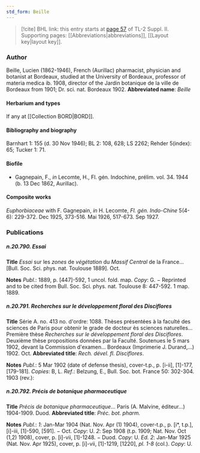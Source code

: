 ```yaml
---
std_form: Beille
---
```


> [!cite] BHL link: this entry starts at [page 57](https://www.biodiversitylibrary.org/page/33265254) of TL-2 Suppl. II.
> Supporting pages: [[Abbreviations|abbreviations]], [[Layout key|layout key]].

### Author

Beille, Lucien (1862-1946), French (Aurillac) pharmacist, physician and botanist at Bordeaux, studied at the University of Bordeaux, professor of materia medica ib. 1908, director of the Jardin botanique de la ville de Bordeaux from 1901; Dr. sci. nat. Bordeaux 1902. 
**Abbreviated name**: *Beille*

#### Herbarium and types

If any at [[Collection BORD|BORD]].

#### Bibliography and biography

Barnhart 1: 155 (d. 30 Nov 1946); BL 2: 108, 628; LS 2262; Rehder 5(index): 65; Tucker 1: 71.

#### Biofile

- Gagnepain, F., *in* Lecomte, H., Fl. gén. Indochine, prélim. vol. 34. 1944 (b. 13 Dec 1862, Aurillac).

#### Composite works

*Euphorbiaceae* with F. Gagnepain, *in* H. Lecomte, *Fl. gén. Indo-Chine* 5(4-6): 229-372. Dec 1925, 373-516. Mai 1926, 517-673. Sep 1927.

### Publications

##### n.20.790. Essai

**Title**
*Essai* sur les *zones* de *végétation* du *Massif Central* de la France... \[Bull. Soc. Sci. phys. nat. Toulouse 1889\]. Oct.

**Notes**
*Publ*.: 1889, p. \[447\]-592, 1 uncol. fold. map. *Copy*: G. − Reprinted and to be cited from Bull. Soc. Sci. phys. nat. Toulouse 8: 447-592. 1 map. 1889.

##### n.20.791. Recherches sur le développement floral des Disciflores

**Title**
Série A. no. 413 no. d'ordre: 1088. Thèses présentées à la faculté des sciences de Paris pour obtenir le grade de docteur ès sciences naturelles... Première thèse *Recherches sur le développement floral des Disciflores*. Deuxième thèse propositions données par la Faculté. Soutenues le 5 mars 1902, devant la Commission d'examen... Bordeaux (Imprimerie J. Durand,...) 1902. Oct.
**Abbreviated title**: *Rech. dével. fl. Disciflores*.

**Notes**
*Publ*.: 5 Mar 1902 (date of defense thesis), cover-t.p., p. \[i-ii\], \[1\]-177, \[179-181\]. *Copies*: B, L.
*Ref*.: Belzung, E., Bull. Soc. bot. France 50: 302-304. 1903 (rev.):

##### n.20.792. Précis de botanique pharmaceutique

**Title**
*Précis de botanique pharmaceutique*... Paris (A. Malvine, éditeur...) 1904-1909. Duod.
**Abbreviated title**: *Préc. bot. pharm.*

**Notes**
*Publ*.: *1*: Jan-Mar 1904 (Nat. Nov. Apr (1) 1904), cover-t.p., p. \[i\*, t.p.\], \[i\]-iii, \[1\]-590, \[591\]. − Oct. *Copy*: U.
*2*: Sep 1908 (t.p. 1909; Nat. Nov. Oct (1,2) 1908), cover, p. \[i\]-vii, \[1\]-1248. − Duod. *Copy*: U.
*Ed. 2*: Jan-Mar 1925 (Nat. Nov. Apr 1925), cover, p. \[i\]-vii, \[1\]-1219, \[1220\], *pl. 1-8* (col.).
*Copy*: U.


